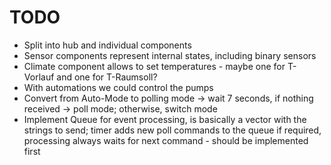 # TODO

  * Split into hub and individual components
  * Sensor components represent internal states, including binary sensors
  * Climate component allows to set temperatures - maybe one for T-Vorlauf and one for T-Raumsoll?
  * With automations we could control the pumps
  * Convert from Auto-Mode to polling mode -> wait 7 seconds, if nothing received -> poll mode; otherwise, switch mode
  * Implement Queue for event processing, is basically a vector with the strings to send; timer adds new poll commands to the queue if required, processing always waits for next command - should be implemented first
